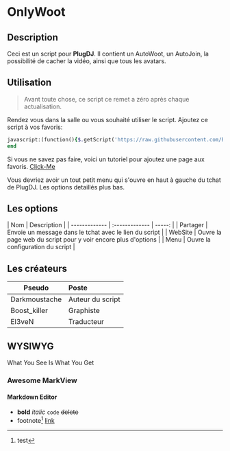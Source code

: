 OnlyWoot
========


Description
----------
Ceci est un script pour **PlugDJ**. Il contient un AutoWoot, un AutoJoin, la possibilité de cacher la vidéo, ainsi que tous les avatars. 


Utilisation
-------

<blockquote><p>Avant toute chose, ce script ce remet a zéro après chaque actualisation.</p></blockquote> 

Rendez vous dans la salle ou vous souhaité utiliser le script. Ajoutez ce script à vos favoris: 

```ruby
javascript:(function(){$.getScript('https://raw.githubusercontent.com/El3veNz/OnlyWoot/master/woot.js');}());
end
```
Si vous ne savez pas faire, voici un tutoriel pour ajoutez une page aux favoris. [Click-Me](http://google.com 'tooltip')

Vous devriez avoir un tout petit menu qui s'ouvre en haut à gauche du tchat de PlugDJ. Les options detaillés plus bas.

Les options
------------

|   Nom         | Description                                                      | 
| ------------- | :-------------  | -----: |
| Partager      | Envoie un message dans le tchat avec le lien du script           | 
| WebSite       | Ouvre la page web du script pour y voir encore plus d'options    | 
| Menu          | Ouvre la configuration du script                                 | 

Les créateurs
--------------

|   Pseudo      | Poste                      | 
| ------------- | :-------------             | 
| Darkmoustache | Auteur du script           | 
| Boost_killer  | Graphiste                  | 
| El3veN        | Traducteur                 | 



  
## WYSIWYG
What You See Is What You Get
### Awesome MarkView
#### Markdown Editor

  - **bold**  *italic*  `code`  ~~delete~~
  - footnote[^1]  [link](http://google.com 'tooltip')

[^1]: test

